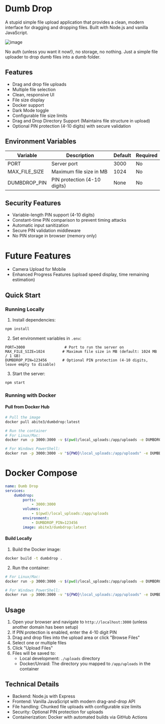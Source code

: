 # Dumb Drop

A stupid simple file upload application that provides a clean, modern interface for dragging and dropping files. Built with Node.js and vanilla JavaScript.

![image](https://github.com/user-attachments/assets/2e39d8ef-b250-4689-9553-a580f11c06a7)


No auth (unless you want it now!), no storage, no nothing. Just a simple file uploader to drop dumb files into a dumb folder.

## Features

- Drag and drop file uploads
- Multiple file selection
- Clean, responsive UI
- File size display
- Docker support
- Dark Mode toggle
- Configurable file size limits
- Drag and Drop Directory Support (Maintains file structure in upload)
- Optional PIN protection (4-10 digits) with secure validation

## Environment Variables

| Variable      | Description                           | Default | Required |
|--------------|---------------------------------------|---------|----------|
| PORT         | Server port                           | 3000    | No       |
| MAX_FILE_SIZE| Maximum file size in MB               | 1024    | No       |
| DUMBDROP_PIN | PIN protection (4-10 digits)          | None    | No       |

## Security Features

- Variable-length PIN support (4-10 digits)
- Constant-time PIN comparison to prevent timing attacks
- Automatic input sanitization
- Secure PIN validation middleware
- No PIN storage in browser (memory only)

# Future Features
- Camera Upload for Mobile
- Enhanced Progress Features (upload speed display, time remaining estimation)


## Quick Start

### Running Locally

1. Install dependencies:
```bash
npm install
```

2. Set environment variables in `.env`:
```env
PORT=3000                  # Port to run the server on
MAX_FILE_SIZE=1024        # Maximum file size in MB (default: 1024 MB / 1 GB)
DUMBDROP_PIN=123456       # Optional PIN protection (4-10 digits, leave empty to disable)
```

3. Start the server:
```bash
npm start
```

### Running with Docker

#### Pull from Docker Hub
```bash
# Pull the image
docker pull abite3/dumbdrop:latest

# Run the container
# For Linux/Mac:
docker run -p 3000:3000 -v $(pwd)/local_uploads:/app/uploads -e DUMBDROP_PIN=123456 abite3/dumbdrop:latest

# For Windows PowerShell:
docker run -p 3000:3000 -v "${PWD}\local_uploads:/app/uploads" -e DUMBDROP_PIN=123456 abite3/dumbdrop:latest
```

# Docker Compose
```yml
name: Dumb Drop
services:
    dumbdrop:
        ports:
            - 3000:3000
        volumes:
            - $(pwd)/local_uploads:/app/uploads
        environment:
            - DUMBDROP_PIN=123456
        image: abite3/dumbdrop:latest
```

#### Build Locally
1. Build the Docker image:
```bash
docker build -t dumbdrop .
```

2. Run the container:
```bash
# For Linux/Mac:
docker run -p 3000:3000 -v $(pwd)/local_uploads:/app/uploads -e DUMBDROP_PIN=123456 dumbdrop

# For Windows PowerShell:
docker run -p 3000:3000 -v "${PWD}\local_uploads:/app/uploads" -e DUMBDROP_PIN=123456 dumbdrop
```

## Usage

1. Open your browser and navigate to `http://localhost:3000` (unless another domain has been setup)
2. If PIN protection is enabled, enter the 4-10 digit PIN
3. Drag and drop files into the upload area or click "Browse Files"
4. Select one or multiple files
5. Click "Upload Files"
6. Files will be saved to:
   - Local development: `./uploads` directory
   - Docker/Unraid: The directory you mapped to `/app/uploads` in the container

## Technical Details

- Backend: Node.js with Express
- Frontend: Vanilla JavaScript with modern drag-and-drop API
- File handling: Chunked file uploads with configurable size limits
- Security: Optional PIN protection for uploads
- Containerization: Docker with automated builds via GitHub Actions
